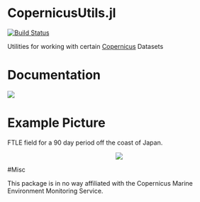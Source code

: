 # CopernicusUtils.jl
[![Build Status](https://travis-ci.org/CoherentStructures/CopernicusUtils.jl.svg?branch=master)](https://travis-ci.org/CoherentStructures/CopernicusUtils.jl)


Utilities for working with certain [Copernicus](http://marine.copernicus.eu/) Datasets

# Documentation
[![][docs-latest-img]][docs-latest-url]

# Example Picture

FTLE field for a 90 day period off the coast of Japan.

<p align="center">
    <img src="https://rawgit.com/CoherentStructures/CopernicusUtils/master/examples/ftle_plot.jpg"/>
</p>

#Misc

This package is in no way affiliated with the Copernicus Marine Environment Monitoring Service.

[docs-latest-img]: https://img.shields.io/badge/docs-latest-blue.svg
[docs-latest-url]: http://coherentstructures.github.io/CopernicusUtils.jl/latest/





